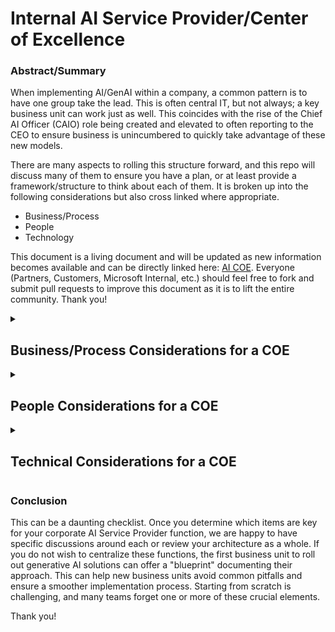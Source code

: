 <h1>Internal AI Service Provider/Center of Excellence</h1>

<h3>Abstract/Summary</h3>
When implementing AI/GenAI within a company, a common pattern is to have one group take the lead. This is often central IT, but not always; a key business unit can work just as well. This coincides with the rise of the Chief AI Officer (CAIO) role being created and elevated to often reporting to the CEO to ensure business is unincumbered to quickly take advantage of these new models.  </p>

There are many aspects to rolling this structure forward, and this repo will discuss many of them to ensure you have a plan, or at least provide a framework/structure to think about each of them. It is broken up into the following considerations but also cross linked where appropriate.

   - Business/Process
   - People
   - Technology

This document is a living document and will be updated as new information becomes available and can be directly linked here: [AI COE](https://aka.ms/ai/coe). Everyone (Partners, Customers, Microsoft Internal, etc.) should feel free to fork and submit pull requests to improve this document as it is to lift the entire community.  Thank you!

<details> <summary><h2>Business/Process Considerations for a COE</h2></summary>

1. <strong>Business value of AI/GenAI:</strong>
   - _Enhanced Decision Making:_
      - AI-driven insights provide a deeper understanding of business operations and market trends, enabling better and faster decision-making processes.

   - _Increased Efficiency:_
      - Automating routine tasks with AI frees up human resources for more strategic work, improving overall productivity and reducing operational costs.

   - _Personalized Customer Experiences:_
      - Leveraging AI to analyze customer data can lead to highly personalized interactions, increasing customer satisfaction and loyalty.

   - _Innovation and Competitive Advantage:_
      - Implementing cutting-edge AI solutions can foster innovation, providing a significant competitive edge in the marketplace.

   - _Cost Reduction:_
      - AI can optimize resource allocation and reduce waste, leading to substantial cost savings across various business functions.

   - _Risk Management:_
      - AI can enhance risk management by predicting potential issues and enabling proactive measures to mitigate them.

   - _Scalability:_
      - AI systems can handle large-scale operations efficiently, allowing businesses to scale their operations without a proportional increase in costs.

1. <strong>Vetting Application Portfolio:</strong>
   - Responsible for assessing applications from individual business units for corporate fit. This process often involves quantifying business value and technical capability, plotting them along the x and y axis to prioritize applications. Items in the top right quadrant are approved first. Sometimes, the COE may simply provide feedback, leaving the final decision to each business unit. </li>
   - Key links:
      - [Technical considerations for this topic](#Technical-Considerations-for-a-COE)
      - [Azure Application Insights](https://azure.microsoft.com/en-us/services/monitor/)
      - [Azure Advisor](http://microsoft.com/) 

1. <strong>Consistent Implementation of Responsible AI Principles:</strong>
   - Ensuring all AI projects adhere to the company's Responsible AI principles, promoting ethical and fair AI usage.
   - Key links:
      - [Microsoft Responsible AI](https://www.microsoft.com/en-us/ai/responsible-ai)
      - [Azure AI Ethics](https://azure.microsoft.com/en-us/services/cognitive-services/)

1. <strong>Legal Indemnification Requirements:</strong>
   - Managing legal risks associated with AI usage, ensuring compliance with regulations, and protecting the company from potential liabilities.
   - Key links:
      - [Microsoft AI Legal](https://www.microsoft.com/en-us/legal/intellectualproperty/ai/)
      - [Microsoft AI Compliance](https://www.microsoft.com/en-us/trust-center/compliance/compliance-offerings)

1. <strong>Corporate Compliance:</strong>
   - Ensuring AI projects comply with corporate rules and regulations, including data privacy laws and industry-specific standards.
   - Key links:
      - [Azure Compliance Offerings](https://azure.microsoft.com/en-us/overview/trusted-cloud/compliance/)
      - [Microsoft Compliance Manager](https://www.microsoft.com/en-us/microsoft-365/compliance/compliance-manager)

1. <strong>Cost Containment and Resource Utilization:</strong>
   - Planning and managing the costs associated with AI projects, optimizing resource utilization and capacity planning to prevent overspending.
   - Key links:
      - [Azure Cost Management](https://azure.microsoft.com/en-us/services/cost-management/)
      - [Azure Capacity Planning](https://azure.microsoft.com/en-us/services/cost-management/)

1. <strong>Chargebacks to Business Units:</strong>
   - Implementing a chargeback system where business units are billed based on their usage level and the specific services they utilize.
   - Key links:
      - [Azure Cost Management + Billing](https://azure.microsoft.com/en-us/services/cost-management/)
      - [Azure Tagging for Chargebacks](https://azure.microsoft.com/en-us/services/cost-management/)

1. <strong>Independent Software Vendors (ISVs):</strong>
   - Approving third-party software or SaaS systems and tools for use within the company, ensuring they meet security and performance standards.
   - Key links:
      - [Azure Marketplace](https://azure.microsoft.com/en-us/marketplace/)
      - [Microsoft Partner Network](https://partner.microsoft.com/en-us/)

1. <strong>Approved System Integration (SI) Partners:</strong>
   - Vetted SI partners with expertise in your business and AI can be crucial for developing and deploying generative AI applications into production.
   - Key links:
      - [Azure SI Partners](https://azure.microsoft.com/en-us/partners/si/)
      - [Microsoft AI Partners](https://partner.microsoft.com/en-us/)
</details>


<details> <summary><h2>People Considerations for a COE</h2></summary>

1. <strong>AI Talent Acquisition:</strong>
   - Recruiting top AI talent to join the COE, ensuring the team has the necessary skills and expertise to drive AI initiatives forward.
   - Key links:


1. <strong>Training, Certification and Development:</strong>
   - Providing ongoing training and development opportunities for COE team members to enhance their AI skills and stay current with industry trends.
   - Key links:
      - [Azure Training](https://azure.microsoft.com/en-us/training/)
      - [Microsoft Learn](https://learn.microsoft.com/)

1. <strong>Performance Management:</strong>
   - Implementing a performance management system to evaluate and reward team members based on their contributions to AI projects and the overall success of the COE.
   - Key links:

1. <strong>Team Building and Collaboration:</strong>
   - Fostering a collaborative and inclusive team environment to encourage knowledge sharing and innovation among team members.
   - Key links:

1. <strong>Hackathons and Innovation Challenges:</strong>
   - Organizing hackathons and innovation challenges to encourage creativity and experimentation among team members, driving new ideas and solutions.
   - Key links:

1. <strong>Retention and Succession Planning:</strong>
   - Developing retention and succession plans to ensure the COE retains top talent and has a clear path for future leadership.
   - Key links:

</details>
<details> <summary><h2>Technical Considerations for a COE</h2></summary>

1. <strong>Vetting Application Portfolio:</strong>
   - Responsible for assessing applications from individual business units for corporate fit. This process often involves quantifying business value and technical capability, plotting them along the x and y axis to prioritize applications. Items in the top right quadrant are approved first. Sometimes, the COE may simply provide feedback, leaving the final decision to each business unit.
   - Key links:
      - [Business/Process considerations for this topic](#Technical-Considerations-for-a-COE)
      - [Azure Application Insights](https://azure.microsoft.com/en-us/services/monitor/)
      - [Azure Advisor](http://microsoft.com/) 

1. <strong>Guidance on AI Application Development:</strong>
   - Providing advice to other business units on how to craft applications using generative/classical AI. Many application development teams excel in web development but lack expertise in generative AI. The COE can offer tips and guidance, especially for current search and RAG (Retrieval-Augmented Generation) patterns prevalent in AI/GenAI applications.
   - Prompt Eng framework and understanding of tools/process
   - Key links:
      - [Azure AI Services](https://azure.microsoft.com/en-us/services/cognitive-services/)
      - [Azure Machine Learning](https://azure.microsoft.com/en-us/services/machine-learning/)

1. <strong>Strong LMMOps Model and Process:</strong>
   - Ensuring a robust model for managing machine learning operations (MLOps), specifically for large language models (LLMs). This includes monitoring, maintaining, and updating models to ensure they meet the company's standards and needs. Moving models to production is key.
   - Review AI Studio as a framework for LLMOps continuous evaluation and deployment
   - Roleback Deployments
   - Key links:
      - [Azure MLOps](https://docs.microsoft.com/en-us/azure/machine-learning/machine-learning-ops-overview)
      - [Azure DevOps](https://azure.microsoft.com/en-us/services/devops/)

1. <strong>Model Management:</strong>
   - Managing models across business units can become complex. A centralized COE can streamline testing new models and maintaining an internal model catalog, aiding in adoption and future-proofing.
   - Key links:
      - [Azure OpenAI Service](https://azure.microsoft.com/en-us/services/cognitive-services/openai/)
      - [Azure Machine Learning Model Management](https://azure.microsoft.com/en-us/services/machine-learning/)

1. <strong>Testing of New AI Stack (including Models, Frameworks, APIs, etc.):</strong>
   - The COE should handle the evaluation and testing of new AI models to ensure they meet the company's performance and ethical standards before deployment.
   - Key links:
      - [Azure Machine Learning Model Evaluation](https://azure.microsoft.com/en-us/services/machine-learning/)
      - [Azure DevTest Labs](https://azure.microsoft.com/en-us/services/devtest-lab/)

1. <strong>Key Management:</strong>
   - Overseeing the management of cryptographic keys used in AI systems to ensure security and compliance with company policies.
   - Key links:
      - [Azure Key Vault](https://azure.microsoft.com/en-us/services/key-vault/)
      - [Azure Security Key Management](https://azure.microsoft.com/en-us/services/security-center/)

1. <strong>API Management:</strong>
   - Managing APIs to ensure they are secure, efficient, and meet the needs of various business units. This includes version control and monitoring API usage.
   - Key links:
      - [Azure API Management](https://azure.microsoft.com/en-us/services/api-management/)
      - [Azure API Gateway](https://azure.microsoft.com/en-us/services/api-gateway/)

1. <strong>Agentic Framework:</strong>
   - Establishing frameworks for AI agents that can autonomously perform tasks, ensuring they align with business goals and ethical standards.
   - Key links:
      - [Azure Bot Service](https://azure.microsoft.com/en-us/services/bot-service/)
      - [Azure AI Agent](https://azure.microsoft.com/en-us/services/cognitive-services/)

1. <strong>Fine-Tuning Guidance:</strong>
   - Providing guidelines for fine-tuning AI models to better suit specific business needs without compromising performance or safety.
   - Key links:
      - [Azure Machine Learning - Fine-tuning models](https://azure.microsoft.com/en-us/services/machine-learning/)
      - [Azure Custom Vision](https://azure.microsoft.com/en-us/services/cognitive-services/custom-vision-service/)

1. <strong>Unified Model for Content Safety and Abuse Monitoring:</strong>
   - Developing a unified approach to content safety to prevent the dissemination of harmful or inappropriate content generated by AI models.
   - Key links:
      - [Azure Content Moderator](https://azure.microsoft.com/en-us/services/cognitive-services/content-moderator/)
      - [Azure Security Center](https://azure.microsoft.com/en-us/services/security-center/)

1. <strong>Error Handling and Control:</strong>
   - Establishing protocols for identifying, reporting, and mitigating errors in AI systems to maintain reliability and trust.
   - Key links:
      - [Azure Monitor](https://azure.microsoft.com/en-us/services/monitor/)
      - [Azure Application Insights](https://azure.microsoft.com/en-us/services/application-insights/)

1. <strong>Support for GenAI/Ticketing:</strong>
   - Providing support and a ticketing system for issues related to large language models, ensuring quick resolution and continuous improvement.
   - Key links:
      - [Azure Support Plans](https://azure.microsoft.com/en-us/support/plans/)
      - [Azure Service Health](https://azure.microsoft.com/en-us/features/service-health/)

1. <strong>Efficient Use of GenAIs:</strong>
   - Large language models can be expensive if not used appropriately. The COE should ensure efficient and effective use to maximize ROI.
   - Key links:
      - [Azure Machine Learning Cost Management](https://azure.microsoft.com/en-us/services/machine-learning/)
      - [Azure AI Optimization](https://azure.microsoft.com/en-us/services/cognitive-services/)

1. <strong>Security Implementation:</strong>
   - Ensuring top-notch security, potentially using services like Entra, to protect AI systems and data.
   - Key links:
      - [Azure Active Directory (Entra)](https://azure.microsoft.com/en-us/services/active-directory/)
      - [Azure Security Center](https://azure.microsoft.com/en-us/services/security-center/)

1. <strong>Lightweight Service Provisioning:</strong>
   - Providing a service that simply offers provisioning without additional assistance or commentary, for teams that prefer a more hands-on approach.
   - Key links:
      - [Azure Resource Manager](https://azure.microsoft.com/en-us/features/resource-manager/)
      - [Azure Automation](https://azure.microsoft.com/en-us/services/automation/)

</details>
<h3>Conclusion</h3>

<p>This can be a daunting checklist. Once you determine which items are key for your corporate AI Service Provider function, we are happy to have specific discussions around each or review your architecture as a whole. If you do not wish to centralize these functions, the first business unit to roll out generative AI solutions can offer a "blueprint" documenting their approach. This can help new business units avoid common pitfalls and ensure a smoother implementation process. Starting from scratch is challenging, and many teams forget one or more of these crucial elements.</p>

<p>Thank you!


[//]: # (These are reference links used in the body of this note and get stripped out when the markdown processor does its job. There is no need to format nicely because it shouldn't be seen. Thanks SO - http://stackoverflow.com/questions/4823468/store-comments-in-markdown-syntax)

